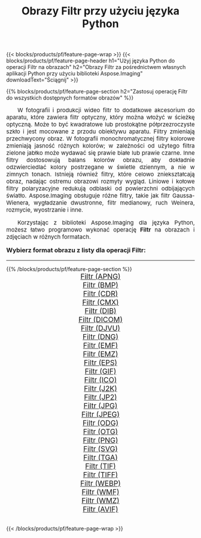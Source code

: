 ﻿---
title: Obrazy Filtr przy użyciu języka Python 
weight: 3920
url: /pl/python-net/filter/ 
lang: pl
langdirlevel: 2
locales: zh-hans,ja,it,ru,de,es,fr,nl,id,lt,pl,pt,vi,tr,ko,zh-hant,ar,hi,th,sv,cs,uk,he
description: Stosowanie biblioteki Aspose.Imaging do obrazów i zdjęć Filtr przy użyciu własnych aplikacji Python i interfejsów API serwera.
---

{{< blocks/products/pf/feature-page-wrap >}}
{{< blocks/products/pf/feature-page-header h1="Użyj języka Python do operacji Filtr na obrazach" h2="Obrazy Filtr za pośrednictwem własnych aplikacji Python przy użyciu biblioteki Aspose.Imaging" downloadText="Ściągnij" >}}


{{% blocks/products/pf/feature-page-section  h2="Zastosuj operację Filtr do wszystkich dostępnych formatów obrazów" %}}
<p align="justify" style="text-indent:2em;font-size:15px;">
W fotografii i produkcji wideo filtr to dodatkowe akcesorium do aparatu, które zawiera filtr optyczny, który można włożyć w ścieżkę optyczną. Może to być kwadratowe lub prostokątne półprzezroczyste szkło i jest mocowane z przodu obiektywu aparatu. Filtry zmieniają przechwycony obraz. W fotografii monochromatycznej filtry kolorowe zmieniają jasność różnych kolorów; w zależności od użytego filtra zielone jabłko może wydawać się prawie białe lub prawie czarne. Inne filtry dostosowują balans kolorów obrazu, aby dokładnie odzwierciedlać kolory postrzegane w świetle dziennym, a nie w zimnych tonach. Istnieją również filtry, które celowo zniekształcają obraz, nadając ostremu obrazowi rozmyty wygląd. Liniowe i kołowe filtry polaryzacyjne redukują odblaski od powierzchni odbijających światło. Aspose.Imaging obsługuje różne filtry, takie jak filtr Gaussa-Wienera, wygładzanie dwustronne, filtr medianowy, ruch Weinera, rozmycie, wyostrzanie i inne.
</p>
<p align="justify" style="text-indent:2em;font-size:15px;">
Korzystając z biblioteki Aspose.Imaging dla języka Python, możesz łatwo programowo wykonać operację <b>Filtr</b> na obrazach i zdjęciach w różnych formatach.
</p>
<h3 style="margin-top:16px;">
Wybierz format obrazu z listy dla operacji Filtr:
</h3>
<hr/>
{{% /blocks/products/pf/feature-page-section %}}
<div class="container-fluid productfamilypage bg-gray">
    <div class="convertypes bg-gray agp-content section">
        <div class="container">
		<div class="row other-converters" style="gap: 10px;font-size: 19px;text-align:center;">
		    <div class='col-md-3 other-converter remove-lp remove-rp'><a href="/imaging/pl/python-net/filter/apng/" style="padding:15px;">Filtr (APNG)</a></div><div class='col-md-3 other-converter remove-lp remove-rp'><a href="/imaging/pl/python-net/filter/bmp/" style="padding:15px;">Filtr (BMP)</a></div><div class='col-md-3 other-converter remove-lp remove-rp'><a href="/imaging/pl/python-net/filter/cdr/" style="padding:15px;">Filtr (CDR)</a></div><div class='col-md-3 other-converter remove-lp remove-rp'><a href="/imaging/pl/python-net/filter/cmx/" style="padding:15px;">Filtr (CMX)</a></div><div class='col-md-3 other-converter remove-lp remove-rp'><a href="/imaging/pl/python-net/filter/dib/" style="padding:15px;">Filtr (DIB)</a></div><div class='col-md-3 other-converter remove-lp remove-rp'><a href="/imaging/pl/python-net/filter/dicom/" style="padding:15px;">Filtr (DICOM)</a></div><div class='col-md-3 other-converter remove-lp remove-rp'><a href="/imaging/pl/python-net/filter/djvu/" style="padding:15px;">Filtr (DJVU)</a></div><div class='col-md-3 other-converter remove-lp remove-rp'><a href="/imaging/pl/python-net/filter/dng/" style="padding:15px;">Filtr (DNG)</a></div><div class='col-md-3 other-converter remove-lp remove-rp'><a href="/imaging/pl/python-net/filter/emf/" style="padding:15px;">Filtr (EMF)</a></div><div class='col-md-3 other-converter remove-lp remove-rp'><a href="/imaging/pl/python-net/filter/emz/" style="padding:15px;">Filtr (EMZ)</a></div><div class='col-md-3 other-converter remove-lp remove-rp'><a href="/imaging/pl/python-net/filter/eps/" style="padding:15px;">Filtr (EPS)</a></div><div class='col-md-3 other-converter remove-lp remove-rp'><a href="/imaging/pl/python-net/filter/gif/" style="padding:15px;">Filtr (GIF)</a></div><div class='col-md-3 other-converter remove-lp remove-rp'><a href="/imaging/pl/python-net/filter/ico/" style="padding:15px;">Filtr (ICO)</a></div><div class='col-md-3 other-converter remove-lp remove-rp'><a href="/imaging/pl/python-net/filter/j2k/" style="padding:15px;">Filtr (J2K)</a></div><div class='col-md-3 other-converter remove-lp remove-rp'><a href="/imaging/pl/python-net/filter/jp2/" style="padding:15px;">Filtr (JP2)</a></div><div class='col-md-3 other-converter remove-lp remove-rp'><a href="/imaging/pl/python-net/filter/jpg/" style="padding:15px;">Filtr (JPG)</a></div><div class='col-md-3 other-converter remove-lp remove-rp'><a href="/imaging/pl/python-net/filter/jpeg/" style="padding:15px;">Filtr (JPEG)</a></div><div class='col-md-3 other-converter remove-lp remove-rp'><a href="/imaging/pl/python-net/filter/odg/" style="padding:15px;">Filtr (ODG)</a></div><div class='col-md-3 other-converter remove-lp remove-rp'><a href="/imaging/pl/python-net/filter/otg/" style="padding:15px;">Filtr (OTG)</a></div><div class='col-md-3 other-converter remove-lp remove-rp'><a href="/imaging/pl/python-net/filter/png/" style="padding:15px;">Filtr (PNG)</a></div><div class='col-md-3 other-converter remove-lp remove-rp'><a href="/imaging/pl/python-net/filter/svg/" style="padding:15px;">Filtr (SVG)</a></div><div class='col-md-3 other-converter remove-lp remove-rp'><a href="/imaging/pl/python-net/filter/tga/" style="padding:15px;">Filtr (TGA)</a></div><div class='col-md-3 other-converter remove-lp remove-rp'><a href="/imaging/pl/python-net/filter/tif/" style="padding:15px;">Filtr (TIF)</a></div><div class='col-md-3 other-converter remove-lp remove-rp'><a href="/imaging/pl/python-net/filter/tiff/" style="padding:15px;">Filtr (TIFF)</a></div><div class='col-md-3 other-converter remove-lp remove-rp'><a href="/imaging/pl/python-net/filter/webp/" style="padding:15px;">Filtr (WEBP)</a></div><div class='col-md-3 other-converter remove-lp remove-rp'><a href="/imaging/pl/python-net/filter/wmf/" style="padding:15px;">Filtr (WMF)</a></div><div class='col-md-3 other-converter remove-lp remove-rp'><a href="/imaging/pl/python-net/filter/wmz/" style="padding:15px;">Filtr (WMZ)</a></div><div class='col-md-3 other-converter remove-lp remove-rp'><a href="/imaging/pl/python-net/filter/avif/" style="padding:15px;">Filtr (AVIF)</a></div>
                </div>
        </div>
    </div>
</div>
<br/>

{{< /blocks/products/pf/feature-page-wrap >}}
